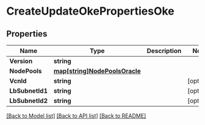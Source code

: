 # CreateUpdateOkePropertiesOke

## Properties
Name | Type | Description | Notes
------------ | ------------- | ------------- | -------------
**Version** | **string** |  | 
**NodePools** | [**map[string]NodePoolsOracle**](NodePoolsOracle.md) |  | 
**VcnId** | **string** |  | [optional] 
**LbSubnetId1** | **string** |  | [optional] 
**LbSubnetId2** | **string** |  | [optional] 

[[Back to Model list]](../README.md#documentation-for-models) [[Back to API list]](../README.md#documentation-for-api-endpoints) [[Back to README]](../README.md)


